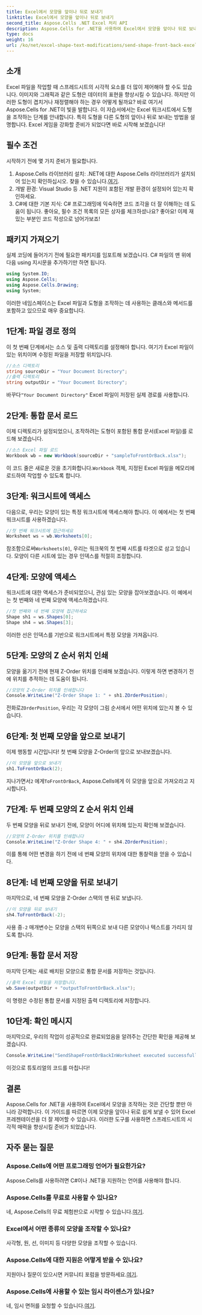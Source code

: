 ```yaml
---
title: Excel에서 모양을 앞이나 뒤로 보내기
linktitle: Excel에서 모양을 앞이나 뒤로 보내기
second_title: Aspose.Cells .NET Excel 처리 API
description: Aspose.Cells for .NET을 사용하여 Excel에서 모양을 앞이나 뒤로 보내는 방법을 알아보세요. 이 가이드는 팁이 포함된 단계별 튜토리얼을 제공합니다.
type: docs
weight: 16
url: /ko/net/excel-shape-text-modifications/send-shape-front-back-excel/
---
```

## 소개
Excel 파일을 작업할 때 스프레드시트의 시각적 요소를 더 많이 제어해야 할 수도 있습니다. 이미지와 그래픽과 같은 도형은 데이터의 표현을 향상시킬 수 있습니다. 하지만 이러한 도형이 겹치거나 재정렬해야 하는 경우 어떻게 될까요? 바로 여기서 Aspose.Cells for .NET이 빛을 발합니다. 이 자습서에서는 Excel 워크시트에서 도형을 조작하는 단계를 안내합니다. 특히 도형을 다른 도형의 앞이나 뒤로 보내는 방법을 설명합니다. Excel 게임을 강화할 준비가 되었다면 바로 시작해 보겠습니다!
## 필수 조건
시작하기 전에 몇 가지 준비가 필요합니다.
1.  Aspose.Cells 라이브러리 설치: .NET에 대한 Aspose.Cells 라이브러리가 설치되어 있는지 확인하십시오. 찾을 수 있습니다.[여기](https://releases.aspose.com/cells/net/).
2. 개발 환경: Visual Studio 등 .NET 지원이 포함된 개발 환경이 설정되어 있는지 확인하세요.
3. C#에 대한 기본 지식: C# 프로그래밍에 익숙하면 코드 조각을 더 잘 이해하는 데 도움이 됩니다.
좋아요, 필수 조건 목록의 모든 상자를 체크하셨나요? 좋아요! 이제 재밌는 부분인 코드 작성으로 넘어가보죠!
## 패키지 가져오기
실제 코딩에 들어가기 전에 필요한 패키지를 임포트해 보겠습니다. C# 파일의 맨 위에 다음 using 지시문을 추가하기만 하면 됩니다.
```csharp
using System.IO;
using Aspose.Cells;
using Aspose.Cells.Drawing;
using System;
```
이러한 네임스페이스는 Excel 파일과 도형을 조작하는 데 사용하는 클래스와 메서드를 포함하고 있으므로 매우 중요합니다.
## 1단계: 파일 경로 정의
이 첫 번째 단계에서는 소스 및 출력 디렉토리를 설정해야 합니다. 여기가 Excel 파일이 있는 위치이며 수정된 파일을 저장할 위치입니다.
```csharp
//소스 디렉토리
string sourceDir = "Your Document Directory";
//출력 디렉토리
string outputDir = "Your Document Directory";
```
 바꾸다`"Your Document Directory"` Excel 파일이 저장된 실제 경로를 사용합니다.
## 2단계: 통합 문서 로드
이제 디렉토리가 설정되었으니, 조작하려는 도형이 포함된 통합 문서(Excel 파일)를 로드해 보겠습니다.
```csharp
//소스 Excel 파일 로드
Workbook wb = new Workbook(sourceDir + "sampleToFrontOrBack.xlsx");
```
 이 코드 줄은 새로운 것을 초기화합니다.`Workbook` 객체, 지정된 Excel 파일을 메모리에 로드하여 작업할 수 있도록 합니다.
## 3단계: 워크시트에 액세스 
다음으로, 우리는 모양이 있는 특정 워크시트에 액세스해야 합니다. 이 예에서는 첫 번째 워크시트를 사용하겠습니다.
```csharp
//첫 번째 워크시트에 접근하세요
Worksheet ws = wb.Worksheets[0];
```
 참조함으로써`Worksheets[0]`, 우리는 워크북의 첫 번째 시트를 타겟으로 삼고 있습니다. 모양이 다른 시트에 있는 경우 인덱스를 적절히 조정합니다.
## 4단계: 모양에 액세스
워크시트에 대한 액세스가 준비되었으니, 관심 있는 모양을 잡아보겠습니다. 이 예에서는 첫 번째와 네 번째 모양에 액세스하겠습니다.
```csharp
//첫 번째와 네 번째 모양에 접근하세요
Shape sh1 = ws.Shapes[0];
Shape sh4 = ws.Shapes[3];
```
이러한 선은 인덱스를 기반으로 워크시트에서 특정 모양을 가져옵니다.
## 5단계: 모양의 Z 순서 위치 인쇄
모양을 옮기기 전에 현재 Z-Order 위치를 인쇄해 보겠습니다. 이렇게 하면 변경하기 전에 위치를 추적하는 데 도움이 됩니다.
```csharp
//모양의 Z-Order 위치를 인쇄합니다
Console.WriteLine("Z-Order Shape 1: " + sh1.ZOrderPosition);
```
 전화로`ZOrderPosition`, 우리는 각 모양이 그림 순서에서 어떤 위치에 있는지 볼 수 있습니다.
## 6단계: 첫 번째 모양을 앞으로 보내기
이제 행동할 시간입니다! 첫 번째 모양을 Z-Order의 앞으로 보내보겠습니다.
```csharp
//이 모양을 앞으로 보내기
sh1.ToFrontOrBack(2);
```
 지나가면서`2` 에게`ToFrontOrBack`, Aspose.Cells에게 이 모양을 앞으로 가져오라고 지시합니다. 
## 7단계: 두 번째 모양의 Z 순서 위치 인쇄
두 번째 모양을 뒤로 보내기 전에, 모양이 어디에 위치해 있는지 확인해 보겠습니다.
```csharp
//모양의 Z-Order 위치를 인쇄합니다
Console.WriteLine("Z-Order Shape 4: " + sh4.ZOrderPosition);
```
이를 통해 어떤 변경을 하기 전에 네 번째 모양의 위치에 대한 통찰력을 얻을 수 있습니다.
## 8단계: 네 번째 모양을 뒤로 보내기
마지막으로, 네 번째 모양을 Z-Order 스택의 맨 뒤로 보냅니다.
```csharp
//이 모양을 뒤로 보내기
sh4.ToFrontOrBack(-2);
```
 사용 중`-2` 매개변수는 모양을 스택의 뒤쪽으로 보내 다른 모양이나 텍스트를 가리지 않도록 합니다.
## 9단계: 통합 문서 저장 
마지막 단계는 새로 배치된 모양으로 통합 문서를 저장하는 것입니다.
```csharp
//출력 Excel 파일을 저장합니다.
wb.Save(outputDir + "outputToFrontOrBack.xlsx");
```
이 명령은 수정된 통합 문서를 지정된 출력 디렉토리에 저장합니다.
## 10단계: 확인 메시지
마지막으로, 우리의 작업이 성공적으로 완료되었음을 알려주는 간단한 확인을 제공해 보겠습니다.
```csharp
Console.WriteLine("SendShapeFrontOrBackInWorksheet executed successfully.\r\n");
```
이것으로 튜토리얼의 코드를 마칩니다!
## 결론
Aspose.Cells for .NET을 사용하여 Excel에서 모양을 조작하는 것은 간단할 뿐만 아니라 강력합니다. 이 가이드를 따르면 이제 모양을 앞이나 뒤로 쉽게 보낼 수 있어 Excel 프레젠테이션을 더 잘 제어할 수 있습니다. 이러한 도구를 사용하면 스프레드시트의 시각적 매력을 향상시킬 준비가 되었습니다.
## 자주 묻는 질문
### Aspose.Cells에 어떤 프로그래밍 언어가 필요한가요?  
Aspose.Cells를 사용하려면 C#이나 .NET을 지원하는 언어를 사용해야 합니다.
### Aspose.Cells를 무료로 사용할 수 있나요?  
 네, Aspose.Cells의 무료 체험판으로 시작할 수 있습니다.[여기](https://releases.aspose.com/).
### Excel에서 어떤 종류의 모양을 조작할 수 있나요?  
사각형, 원, 선, 이미지 등 다양한 모양을 조작할 수 있습니다.
### Aspose.Cells에 대한 지원은 어떻게 받을 수 있나요?  
 지원이나 질문이 있으시면 커뮤니티 포럼을 방문하세요.[여기](https://forum.aspose.com/c/cells/9).
### Aspose.Cells에 사용할 수 있는 임시 라이센스가 있나요?  
 네, 임시 면허를 요청할 수 있습니다.[여기](https://purchase.aspose.com/temporary-license/).